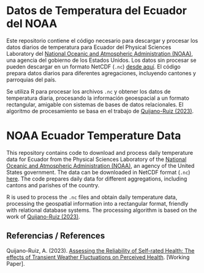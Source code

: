 # Datos de Temperatura del Ecuador del NOAA

Este repositorio contiene el código necesario para descargar y procesar los datos diarios de temperatura para Ecuador del Physical Sciences Laboratory del [National Oceanic and Atmospheric Administration (NOAA)](https://www.noaa.gov/), una agencia del gobierno de los Estados Unidos. Los datos sin procesar se pueden descargar en un formato NetCDF (`.nc`) [desde aquí](https://psl.noaa.gov/data/gridded/data.cpc.globaltemp.html). El código prepara datos diarios para diferentes agregaciones, incluyendo cantones y parroquias del país.  

Se utiliza R para procesar los archivos `.nc` y obtener los datos de temperatura diaria, procesando la información geoespacial a un formato rectangular, amigable con sistemas de bases de datos relacionales. El algoritmo de procesamiento se basa en el trabajo de [Quijano-Ruiz (2023)](https://github.com/aquijanoruiz/Weather_HealthPerception).

# NOAA Ecuador Temperature Data

This repository contains code to download and process daily temperature data for Ecuador from the Physical Sciences Laboratory of the [National Oceanic and Atmospheric Administration (NOAA)](https://www.noaa.gov/), an agency of the United States government. The data can be downloaded in NetCDF format (`.nc`) [here](https://psl.noaa.gov/data/gridded/data.cpc.globaltemp.html). The code prepares daily data for different aggregations, including cantons and parishes of the country.

R is used to process the `.nc` files and obtain daily temperature data, processing the geospatial information into a rectangular format, friendly with relational database systems. The processing algorithm is based on the work of [Quijano-Ruiz (2023)](https://github.com/aquijanoruiz/Weather_HealthPerception).

## Referencias / References

Quijano-Ruiz, A. (2023). [Assessing the Reliability of Self-rated Health: The effects of Transient Weather Fluctuations on Perceived Health](https://github.com/aquijanoruiz/Weather_HealthPerception). [Working Paper].